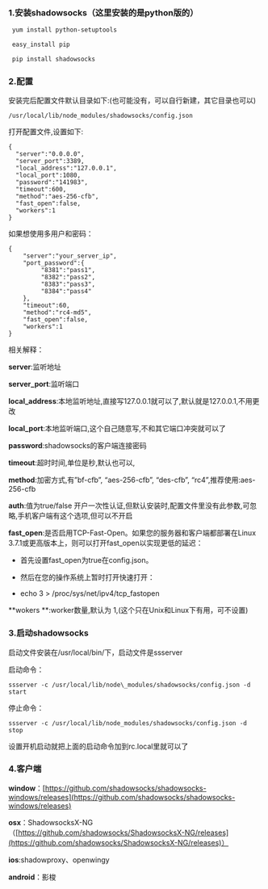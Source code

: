 ### 1.安装shadowsocks（这里安装的是python版的）

```bash
 yum install python-setuptools

 easy_install pip 

 pip install shadowsocks
```

### 2.配置

安装完后配置文件默认目录如下:\(也可能没有，可以自行新建，其它目录也可以\)

`/usr/local/lib/node_modules/shadowsocks/config.json`

打开配置文件,设置如下:

```
{
  "server":"0.0.0.0",
  "server_port":3389,
  "local_address":"127.0.0.1",
  "local_port":1080,
  "password":"141983",
  "timeout":600,
  "method":"aes-256-cfb",
  "fast_open":false,
  "workers":1
}
```

如果想使用多用户和密码：

```
{
    "server":"your_server_ip",
    "port_password":{
         "8381":"pass1",
         "8382":"pass2",
         "8383":"pass3",
         "8384":"pass4"
    },
    "timeout":60,
    "method":"rc4-md5",
    "fast_open":false,
    "workers":1
}
```

相关解释：

**server**:监听地址

**server\_port**:监听端口

**local\_address**:本地监听地址,直接写127.0.0.1就可以了,默认就是127.0.0.1,不用更改

**local\_port**:本地监听端口,这个自己随意写,不和其它端口冲突就可以了

**password**:shadowsocks的客户端连接密码

**timeout**:超时时间,单位是秒,默认也可以,

**method**:加密方式,有”bf-cfb”, “aes-256-cfb”, “des-cfb”, “rc4”,推荐使用:aes-256-cfb

**auth**:值为true/false 开户一次性认证,但默认安装时,配置文件里没有此参数,可忽略,手机客户端有这个选项,但可以不开启

**fast\_open**:是否启用TCP-Fast-Open。如果您的服务器和客户端都部署在Linux 3.7.1或更高版本上，则可以打开fast\_open以实现更低的延迟：

* 首先设置fast\_open为true在config.json。

* 然后在您的操作系统上暂时打开快速打开：

* echo 3 &gt;  /proc/sys/net/ipv4/tcp\_fastopen

**wokers **:worker数量,默认为 1,\(这个只在Unix和Linux下有用，可不设置\)

### 3.启动shadowsocks

启动文件安装在/usr/local/bin/下，启动文件是ssserver

启动命令：

```
ssserver -c /usr/local/lib/node\_modules/shadowsocks/config.json -d start 
```

停止命令：

`ssserver -c /usr/local/lib/node_modules/shadowsocks/config.json -d stop`

设置开机启动就把上面的启动命令加到rc.local里就可以了

### 4.客户端

**window**：[https://github.com/shadowsocks/shadowsocks-windows/releases](https://github.com/shadowsocks/shadowsocks-windows/releases)

**osx**：ShadowsocksX-NG（[https://github.com/shadowsocks/ShadowsocksX-NG/releases](https://github.com/shadowsocks/ShadowsocksX-NG/releases)）

**ios**:shadowproxy、openwingy

**android**：影梭


